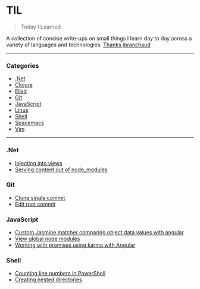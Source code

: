 # TIL

> Today I Learned

A collection of concise write-ups on small things I learn day to day across a
variety of languages and technologies. [Thanks jbranchaud](https://github.com/jbranchaud/til)

---

### Categories

* [.Net](#net)
* [Clojure](#clojure)
* [Elixir](#elixir)
* [Git](#git)
* [JavaScript](#javascript)
* [Linux](#linux)
* [Shell](#shell)
* [Spacemacs](#spacemacs)
* [Vim](#vim)

---

### .Net

- [Injecting into views](dotnet/injecting-into-views.md)
- [Serving content out of node_modules](dotnet/serving-content-out-of-node_modules.md)

### Git

- [Clone single commit](git/clone-single-commit.md)
- [Edit root commit](git/edit-root-commit.md)

### JavaScript

- [Custom Jasmine matcher comparing object data values with angular](javascript/custom-jasmine-matcher-comparing-object-data-values-with-angular.md)
- [View global node modules](javascript/view-global-node-modules.md)
- [Working with promises using karma with Angular](javascript/working-with-promises-using-karma-with-angular.md)

### Shell

- [Counting line numbers in PowerShell](shell/counting-line-numbers-in-powershell.md)
- [Creating nested directories](shell/creating-nested-directories.md)

